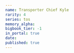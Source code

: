 ```yaml
---
name: Transporter Chief Kyle
rarity: 4
series: tos
memory_alpha:
bigbook_tier: -1
in_portal: true
date:
published: true
---
```



